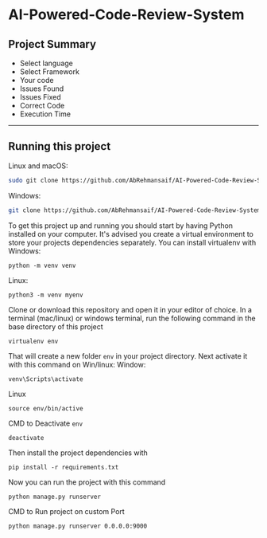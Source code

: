 # AI-Powered-Code-Review-System
## Project Summary
- Select language
- Select Framework
- Your code
- Issues Found
- Issues Fixed
- Correct Code
- Execution Time


---
## Running this project

Linux and macOS:

```bash
sudo git clone https://github.com/AbRehmansaif/AI-Powered-Code-Review-System.git
```

Windows:

```bash
git clone https://github.com/AbRehmansaif/AI-Powered-Code-Review-System.git
```

To get this project up and running you should start by having Python installed on your computer. It's advised you create a virtual environment to store your projects dependencies separately. You can install virtualenv with
Windows:
```
python -m venv venv
```
Linux:
```
python3 -m venv myenv
```

Clone or download this repository and open it in your editor of choice. In a terminal (mac/linux) or windows terminal, run the following command in the base directory of this project

```
virtualenv env
```

That will create a new folder `env` in your project directory. Next activate it with this command on Win/linux:
Window:
```
venv\Scripts\activate
```
Linux
```
source env/bin/active
```
CMD to Deactivate `env`
```
deactivate
```
Then install the project dependencies with

```
pip install -r requirements.txt
```

Now you can run the project with this command

```
python manage.py runserver
```
CMD to Run project on custom Port

```
python manage.py runserver 0.0.0.0:9000
```
